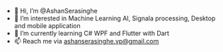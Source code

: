 - 👋 Hi, I’m @AshanSerasinghe
- 👀 I’m interested in Machine Learning AI, Signala processing, Desktop and mobile application  
- 🌱 I’m currently learning C# WPF and Flutter with Dart
- 📫 Reach me via ashanserasinghe.vp@gmail.com

<!---
AshanSerasinghe/AshanSerasinghe is a ✨ special ✨ repository because its `README.md` (this file) appears on your GitHub profile.
You can click the Preview link to take a look at your changes.
--->
